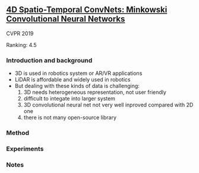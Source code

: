 ## [4D Spatio-Temporal ConvNets: Minkowski Convolutional Neural Networks](https://arxiv.org/abs/1904.08755)

CVPR 2019

Ranking: 4.5

### Introduction and background
- 3D is used in robotics system or AR/VR applications
- LiDAR is affordable and widely used in robotics
- But dealing with these kinds of data is challenging:
  1. 3D needs heterogeneous representation, not user friendly
  2. difficult to integate into larger system
  3. 3D convolutional neural net not very well inproved compared with 2D one
  4. there is not many open-source library

### Method

### Experiments

### Notes
